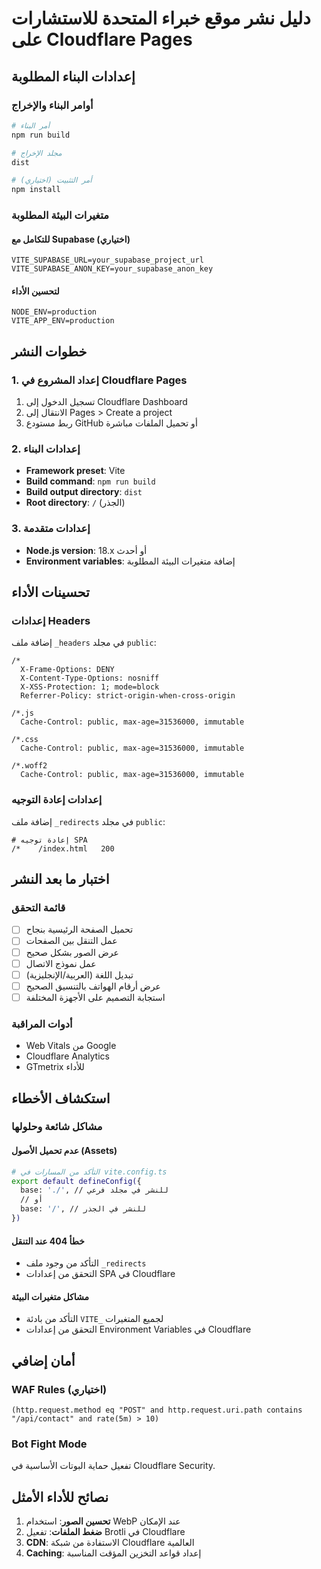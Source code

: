 # دليل نشر موقع خبراء المتحدة للاستشارات على Cloudflare Pages

## إعدادات البناء المطلوبة

### أوامر البناء والإخراج
```bash
# أمر البناء
npm run build

# مجلد الإخراج
dist

# أمر التثبيت (اختياري)
npm install
```

### متغيرات البيئة المطلوبة

#### للتكامل مع Supabase (اختياري)
```env
VITE_SUPABASE_URL=your_supabase_project_url
VITE_SUPABASE_ANON_KEY=your_supabase_anon_key
```

#### لتحسين الأداء
```env
NODE_ENV=production
VITE_APP_ENV=production
```

## خطوات النشر

### 1. إعداد المشروع في Cloudflare Pages
1. تسجيل الدخول إلى Cloudflare Dashboard
2. الانتقال إلى Pages > Create a project
3. ربط مستودع GitHub أو تحميل الملفات مباشرة

### 2. إعدادات البناء
- **Framework preset**: Vite
- **Build command**: `npm run build`
- **Build output directory**: `dist`
- **Root directory**: `/` (الجذر)

### 3. إعدادات متقدمة
- **Node.js version**: 18.x أو أحدث
- **Environment variables**: إضافة متغيرات البيئة المطلوبة

## تحسينات الأداء

### إعدادات Headers
إضافة ملف `_headers` في مجلد `public`:
```
/*
  X-Frame-Options: DENY
  X-Content-Type-Options: nosniff
  X-XSS-Protection: 1; mode=block
  Referrer-Policy: strict-origin-when-cross-origin
  
/*.js
  Cache-Control: public, max-age=31536000, immutable
  
/*.css
  Cache-Control: public, max-age=31536000, immutable
  
/*.woff2
  Cache-Control: public, max-age=31536000, immutable
```

### إعدادات إعادة التوجيه
إضافة ملف `_redirects` في مجلد `public`:
```
# إعادة توجيه SPA
/*    /index.html   200
```

## اختبار ما بعد النشر

### قائمة التحقق
- [ ] تحميل الصفحة الرئيسية بنجاح
- [ ] عمل التنقل بين الصفحات
- [ ] عرض الصور بشكل صحيح
- [ ] عمل نموذج الاتصال
- [ ] تبديل اللغة (العربية/الإنجليزية)
- [ ] عرض أرقام الهواتف بالتنسيق الصحيح
- [ ] استجابة التصميم على الأجهزة المختلفة

### أدوات المراقبة
- Web Vitals من Google
- Cloudflare Analytics
- GTmetrix للأداء

## استكشاف الأخطاء

### مشاكل شائعة وحلولها

#### عدم تحميل الأصول (Assets)
```bash
# التأكد من المسارات في vite.config.ts
export default defineConfig({
  base: './', // للنشر في مجلد فرعي
  // أو
  base: '/', // للنشر في الجذر
})
```

#### خطأ 404 عند التنقل
- التأكد من وجود ملف `_redirects`
- التحقق من إعدادات SPA في Cloudflare

#### مشاكل متغيرات البيئة
- التأكد من بادئة `VITE_` لجميع المتغيرات
- التحقق من إعدادات Environment Variables في Cloudflare

## أمان إضافي

### WAF Rules (اختياري)
```
(http.request.method eq "POST" and http.request.uri.path contains "/api/contact" and rate(5m) > 10)
```

### Bot Fight Mode
تفعيل حماية البوتات الأساسية في Cloudflare Security.

## نصائح للأداء الأمثل

1. **تحسين الصور**: استخدام WebP عند الإمكان
2. **ضغط الملفات**: تفعيل Brotli في Cloudflare
3. **CDN**: الاستفادة من شبكة Cloudflare العالمية
4. **Caching**: إعداد قواعد التخزين المؤقت المناسبة